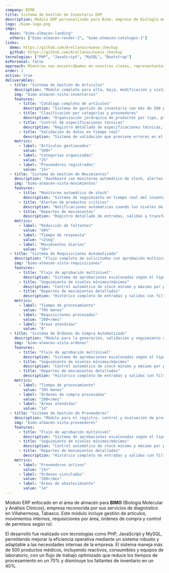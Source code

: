 ```yaml
---
company: BIMO
title: Sistema de Gestión de Inventario ERP
description: Módulo ERP personalizado para Bimo, empresa de biología molecular. Desarrollé componentes clave como gestión de artículos, movimientos, requisiciones y control de accesos por roles.
logo: /bimo-logo.png
imgs:
  main: "bimo-almacen-landing"
  others: ["bimo-almacen-render-2", "bimo-almacen-catalogos-1"]
links:
  demo: https://github.com/Arellanox/nuevo_checkup
  github: https://github.com/Arellanox/nuevo_checkup
tecnologias: ["PHP", "JavaScript", "MySQL", "Bootstrap"]
esPersonal: false
approach: Mientras nos encontrábamos en nuestras clases, representantes de la empresa BIMO visitaron nuestra universidad para impartir una charla dirigida a los estudiantes de quinto cuatrimestre que estaban por iniciar su estadía. Debido a una confusión en la programación, creyeron que nuestro grupo también estaba por comenzar esa etapa, cuando en realidad aún nos faltaban ocho meses. Aun así, vi la visita como una oportunidad y, al finalizar la charla, me acerqué al ingeniero en sistemas y a la licenciada de recursos humanos de la empresa. Les compartí mi interés en colaborar con ellos y mi entusiasmo por aprender, dejando en claro que estaba dispuesto a dedicar tiempo después de clases si me brindaban la oportunidad. El ingeniero respondió de manera positiva y me invitó a mantener el contacto. Como resultado, en noviembre de 2024 comencé a colaborar con BIMO bajo un esquema no contractual, enfocado en entregables específicos. Esta experiencia marcó el inicio de una etapa profesional valiosa y formativa.
order: 2
active: true
deliverables:
  - title: "Sistema de Gestión de Artículos"
    description: "Módulo completo para alta, baja, modificación y vista de productos con control de categorías, proveedores y especificaciones técnicas."
    img: "bimo-almacen-vista-inventarios"
    features:
      - title: "Catálogo completo de artículos"
        description: "Sistema de gestión de inventario con más de 500 productos catalogados, incluyendo reactivos, consumibles y equipos de laboratorio."
      - title: "Clasificación por categorías y proveedores"
        description: "Organización jerárquica de productos por tipo, proveedor y ubicación física en el almacén."
      - title: "Control de especificaciones técnicas"
        description: "Registro detallado de especificaciones técnicas, fechas de caducidad y condiciones de almacenamiento para cada producto."
      - title: "Validación de datos en tiempo real"
        description: "Sistema de validación que previene errores en el ingreso de datos y mantiene la integridad de la información."
    metrics:
      - label: "Artículos gestionados"
        value: "500+"
      - label: "Categorías organizadas"
        value: "25"
      - label: "Proveedores registrados"
        value: "15+"
  - title: "Sistema de Gestión de Movimientos"
    description: "Dashboard con monitoreo automático de stock, alertas de productos críticos y seguimiento de niveles mínimos y máximos."
    img: "bimo-almacen-vista-movimientos"
    features:
      - title: "Monitoreo automático de stock"
        description: "Sistema de seguimiento en tiempo real del inventario con actualizaciones automáticas de stock disponible."
      - title: "Alertas de productos críticos"
        description: "Notificaciones automáticas cuando los niveles de stock están por debajo del mínimo establecido."
      - title: "Reportes de movimientos"
        description: "Registro detallado de entradas, salidas y transferencias con trazabilidad completa."
    metrics:
      - label: "Reducción de faltantes"
        value: "40%"
      - label: "Tiempo de respuesta"
        value: "<2seg"
      - label: "Movimientos diarios"
        value: "50+"
  - title: "Sistema de Requisiciones Automatizado"
    description: "Flujo completo de solicitudes con aprobación multinivel, desde petición hasta entrega con trazabilidad completa."
    img: "bimo-almacen-vista-requisiciones"
    features:
      - title: "Flujo de aprobación multinivel"
        description: "Sistema de aprobaciones escalonadas según el tipo de producto y valor de la requisición."
      - title: "Seguimiento de niveles mínimos/máximos"
        description: "Control automático de stock mínimo y máximo por producto con alertas preventivas."
      - title: "Reportes de movimientos detallados"
        description: "Histórico completo de entradas y salidas con filtros por fecha, área y tipo de movimiento."
    metrics:
      - label: "Tiempo de procesamiento"
        value: "70% menos"
      - label: "Requisiciones procesadas"
        value: "200+/mes"
      - label: "Áreas atendidas"
        value: "8"
  - title: "Sistema de Órdenes de Compra Automatizado"
    description: "Módulo para la generación, validación y seguimiento de órdenes de compra con aprobaciones escalonadas y control de proveedores."
    img: "bimo-almacen-vista-ordenes"
    features:
      - title: "Flujo de aprobación multinivel"
        description: "Sistema de aprobaciones escalonadas según el tipo de producto y valor de la requisición."
      - title: "Seguimiento de niveles mínimos/máximos"
        description: "Control automático de stock mínimo y máximo por producto con alertas preventivas."
      - title: "Reportes de movimientos detallados"
        description: "Histórico completo de entradas y salidas con filtros por fecha, área y tipo de movimiento."
    metrics:
      - label: "Tiempo de procesamiento"
        value: "70% menos"
      - label: "Órdenes de compra procesadas"
        value: "200+/mes"
      - label: "Áreas atendidas"
        value: "14"
  - title: "Sistema de Gestión de Proveedores"
    description: "Módulo para el registro, control y evaluación de proveedores, con integración a requisiciones y órdenes de compra."
    img: "bimo-almacen-vista-proveedores"
    features:
      - title: "Flujo de aprobación multinivel"
        description: "Sistema de aprobaciones escalonadas según el tipo de producto y valor de la requisición."
      - title: "Seguimiento de niveles mínimos/máximos"
        description: "Control automático de stock mínimo y máximo por producto con alertas preventivas."
      - title: "Reportes de movimientos detallados"
        description: "Histórico completo de entradas y salidas con filtros por fecha, área y tipo de movimiento."
    metrics:
      - label: "Proveedores activos"
        value: "15+"
      - label: "Órdenes vinculadas"
        value: "200+/mes"
      - label: "Áreas de abastecimiento"
        value: "14"
---
```


Módulo ERP enfocado en el área de almacén para **BIMO** (Biología Molecular y Análisis Clínicos), empresa reconocida por sus servicios de diagnóstico en Villahermosa, Tabasco. Este módulo incluye gestión de artículos, movimientos internos, requisiciones por área, órdenes de compra y control de permisos según rol.

El desarrollo fue realizado con tecnologías como PHP, JavaScript y MySQL, permitiendo mejorar la eficiencia operativa mediante un sistema robusto y adaptable a las necesidades internas de la empresa. El sistema maneja más de 500 productos médicos, incluyendo reactivos, consumibles y equipos de laboratorio, con un flujo de trabajo optimizado que reduce los tiempos de procesamiento en un 70% y disminuye los faltantes de inventario en un 40%.
